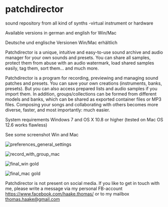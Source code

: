 # patchdirector
sound repository from all kind of synths -virtual instrument or hardware

Available versions in german and english for Win/Mac

Deutsche und englische Versionen Win/Mac erhältlich

Patchdirector is a unique, intuitive and easy-to-use sound archive and audio manager for your own sounds and presets. 
You can share all samples, protect them from abuse with an audio watermark, load shared samples easily, tag them, sort them... and much more. 

Patchdirector is a program for recording, previewing and managing sound patches and presets. 
You can save your own creations (instruments, banks, presets). 
But you can also access prepared lists and audio samples if you import them.
In addition, groups/collections can be formed from different models and banks, which can be shared as exported container files or MP3 files.
Composing your songs and collaborating with others becomes more diverse, faster, and most importantly: much easier.

System requirements Windows 7 and OS X 10.8 or higher (tested on Mac OS 12.6 works flawless)

See some screenshot Win and Mac

![preferences_general_settings](https://github.com/notebynote/patchdirector/assets/22618863/ff8394f9-52da-4c81-b5f3-c4595d04bf61)

![record_with_group_mac](https://github.com/notebynote/patchdirector/assets/22618863/917e3fe4-c5f1-439a-acc9-425f4b242506)

![final_win gold](https://github.com/notebynote/patchdirector/assets/22618863/ecb95bb9-2d39-44a3-b2df-7cfd88dc4b05)

![final_mac gold](https://github.com/notebynote/patchdirector/assets/22618863/d275b3a1-58af-4944-8494-6f3448d71c0a)


Patchdirector is not present on social media.
If you like to get in touch with me, please write a message via my personal FB-account https://www.facebook.com/haake.thomas/
or to my mailbox thomas.haake@gmail.com

